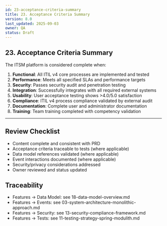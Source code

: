 ```yaml
---
id: 23-acceptance-criteria-summary
title: 23. Acceptance Criteria Summary
version: 8.0
last_updated: 2025-09-03
owner: QA
status: Draft
---
```


## 23. Acceptance Criteria Summary

The ITSM platform is considered complete when:

1. **Functional**: All ITIL v4 core processes are implemented and tested
2. **Performance**: Meets all specified SLAs and performance targets
3. **Security**: Passes security audit and penetration testing
4. **Integration**: Successfully integrates with all required external systems
5. **Usability**: User acceptance testing shows >4.0/5.0 satisfaction
6. **Compliance**: ITIL v4 process compliance validated by external audit
7. **Documentation**: Complete user and administrator documentation
8. **Training**: Team training completed with competency validation

---

## Review Checklist

- Content complete and consistent with PRD
- Acceptance criteria traceable to tests (where applicable)
- Data model references validated (where applicable)
- Event interactions documented (where applicable)
- Security/privacy considerations addressed
- Owner reviewed and status updated

## Traceability

- Features → Data Model: see 18-data-model-overview.md
- Features → Events: see 03-system-architecture-monolithic-approach.md
- Features → Security: see 13-security-compliance-framework.md
- Features → Tests: see 11-testing-strategy-spring-modulith.md
